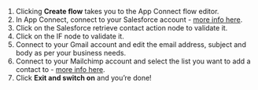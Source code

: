 1. Clicking **Create flow** takes you to the App Connect flow editor. 
1. In App Connect, connect to your Salesforce account - [more info here](https://developer.ibm.com/integration/docs/app-connect/how-to-guides-for-apps/use-ibm-app-connect-salesforce/). 
1. Click on the Salesforce retrieve contact action node to validate it. 
1. Click on the IF node to validate it. 
1. Connect to your Gmail account and edit the email address, subject and body as per your business needs. 
1. Connect to your Mailchimp account and select the list you want to add a contact to - [more info here](https://developer.ibm.com/integration/docs/app-connect/how-to-guides-for-apps/use-ibm-app-connect-mailchimp/).
1. Click **Exit and switch on** and you’re done!

